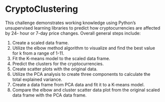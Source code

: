 # CryptoClustering
This challenge demonstrates working knowledge using Python’s unsupervised learning libraries to predict how cryptocurrencies are affected by 24- hour or 7-day price changes. Overall general steps include:
1.	Create a scaled data frame.
2.	Utilize the elbow method algorithm to visualize and find the best value for k from a range of 1-11.
3.	Fit the K-means model to the scaled data frame.
4.	Predict the clusters for the cryptocurrencies.
5.	Create scatter plots with the original data.
6.	Utilize the PCA analysis to create three components to calculate the total explained variance.
7.	Create a data frame from PCA data and fit it to a K-means model.
8.	Compare the elbow and cluster scatter data plot from the original scaled data frame with the PCA data frame.
